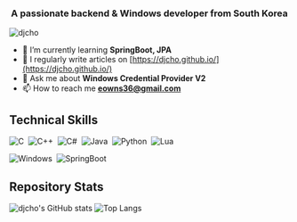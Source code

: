 <!-- <h1 align="center">Hi 👋, I'm Daejoon</h1> -->
<h3 align="center">A passionate backend & Windows developer from South Korea</h3>

<p align="left"> <img src="https://komarev.com/ghpvc/?username=djcho&label=Profile%20views&color=0e75b6&style=flat" alt="djcho" /> </p>

- 🌱 I’m currently learning **SpringBoot, JPA**
- 📝 I regularly write articles on [https://djcho.github.io/](https://djcho.github.io/)
- 💬 Ask me about **Windows Credential Provider V2**
- 📫 How to reach me **eowns36@gmail.com**


## Technical Skills
![C](https://shields.io/badge/C-004880?style=flat&logo=C&logoColor=A8B9CC&nbsp)&nbsp;
![C++](https://shields.io/badge/C%2B%2B-004880?style=flat&logo=C%2B%2B&logoColor=FFFFFF)&nbsp;
![C#](https://shields.io/badge/C%23-004880?style=flat&logo=csharp&logoColor=239120)&nbsp;
![Java](https://shields.io/badge/Java-004880?style=flat&logo=java&logoColor=FFFFFF)&nbsp;
![Python](https://shields.io/badge/Python-004880?style=flat&logo=Python&logoColor=3776AB)&nbsp;
![Lua](https://shields.io/badge/LuaScript-004880?style=flat&logo=Lua&logoColor=2C2D72)&nbsp;
<!--![Javascript](https://shields.io/badge/Javascript-004880?style=flat&logo=Javascript&logoColor=F7DF1E)&nbsp;-->
![Windows](https://shields.io/badge/Windows-004880?style=flat&logo=Windows&logoColor=0078D6)&nbsp;
![SpringBoot](https://shields.io/badge/Spring%20Boot-004880?style=flat&logo=SpringBoot&logoColor=6DB33F)&nbsp;
<!--![React](https://shields.io/badge/React-004880?style=flat&logo=React&logoColor=61DAFB)&nbsp;\ 
![Git](https://shields.io/badge/Git-004880?style=flat&logo=Git&logoColor=F05032)&nbsp;
![GitHub](https://shields.io/badge/Github-004880?style=flat&logo=Github&logoColor=FFFFFF)&nbsp;
![Visual Studio](https://shields.io/badge/Visual%20Studio-004880?style=flat&logo=Visual%20Studio&logoColor=5C2D91)&nbsp;
![InteliJ](https://shields.io/badge/IntelliJ-004880?style=flat&logo=IntellijIDEA&logoColor=000000)&nbsp;\-->

## Repository Stats
![djcho's GitHub stats](https://github-readme-stats-sigma-five.vercel.app/api?username=djcho&theme=react&show_icons=true)
![Top Langs](https://github-readme-stats-sigma-five.vercel.app/api/top-langs/?username=djcho&layout=compact&theme=react&card_width=450) 


